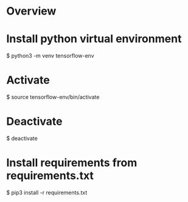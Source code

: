 # Overview

# Install python virtual environment
$ python3 -m venv tensorflow-env
# Activate
$ source tensorflow-env/bin/activate
# Deactivate
$ deactivate
# Install requirements from requirements.txt
$ pip3 install -r requirements.txt
